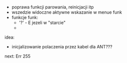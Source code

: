 - poprawa funkcji parowania, reinicjacji itp
- wszedzie widoczne aktywne wskazanie w menue funk
- funkcje funk:
	- '?' -  E jezeli w "starcie"
	- 

idea:
- inicjalizowanie polaczenia przez kabel dla ANT???


next:
Err 255